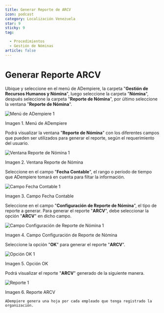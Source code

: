 ```yaml
---
title: Generar Reporte de ARCV
icon: podcast
category: Localización Venezuela
star: 9
sticky: 9
tag:

  - Procedimientos
  - Gestión de Nóminas
article: false
---
```


**Generar Reporte ARCV**
========================

Ubique y seleccione en el menú de ADempiere, la carpeta "**Gestión de Recursos Humanos y Nómina**", luego seleccione la carpeta "**Nómina**", después seleccione la carpeta "**Reporte de Nómina**", por último seleccione la ventana "**Reporte de Nómina**".

![Menú de ADempiere 1](/assets/img/docs/lve/procedures/payroll/arcv-report/resources/menu-arcv1.png)

Imagen 1. Menú de ADempiere

Podrá visualizar la ventana "**Reporte de Nómina**" con los diferentes campos que pueden ser utilizados para generar el reporte, según el requerimiento del usuario.

![Ventana Reporte de Nómina 1](/assets/img/docs/lve/procedures/payroll/arcv-report/resources/vent-arcv1.png)

Imagen 2. Ventana Reporte de Nómina

Seleccione en el campo "**Fecha Contable**", el rango o período de tiempo que ADempiere tomará en cuenta para filtar la información.

![Campo Fecha Contable 1](/assets/img/docs/lve/procedures/payroll/arcv-report/resources/fecha-contable1.png)

Imagen 3. Campo Fecha Contable

Seleccione en el campo "**Configuración de Reporte de Nómina**", el tipo de reporte a generar. Para generar el reporte "**ARCV**", debe seleccionar la opción "**ARCV**" en dicho campo.

![Campo Configuración de Reporte de Nómina 1](/assets/img/docs/lve/procedures/payroll/arcv-report/resources/conf-report-nom1.png)

Imagen 4. Campo Configuración de Reporte de Nómina

Seleccione la opción "**OK**" para generar el reporte "**ARCV**".

![Opción OK 1](/assets/img/docs/lve/procedures/payroll/arcv-report/resources/opcion-ok1.png)

Imagen 5. Opción OK

Podrá visualizar el reporte "**ARCV**" generado de la siguiente manera.

![Reporte 1](/assets/img/docs/lve/procedures/payroll/arcv-report/resources/resultado-arcv1.png)

Imagen 6. Reporte ARCV

~~~
ADempiere genera una hoja por cada empleado que tenga registrado la organización.
~~~

